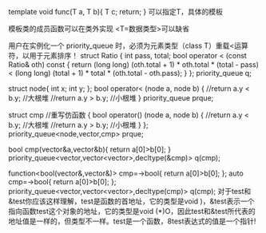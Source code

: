 template<typename T>
void func(T a, T b){
    T c;
    return; 
}
可以指定T，具体的模板

模板类的成员函数可以在类外实现
<T=数据类型>可以缺省

用户在实例化一个 priority_queue 时，必须为元素类型（class T）重载<运算符，以用于元素排序！
struct Ratio {
        int pass, total;
        bool operator < (const Ratio& oth) const {
            return (long long) (oth.total + 1) * oth.total * (total - pass) < (long long) (total + 1) * total * (oth.total - oth.pass);
        }
    };
priority_queue<Ratio> q;

struct node{
    int x;
    int y;
};
bool operator< (node a, node b) {
	//return a.y < b.y; //大根堆
    //return a.y > b.y; //小根堆
}
priority_queue<node> prque;

struct cmp //重写仿函数
{
	bool operator() (node a, node b)
	{
		//return a.y < b.y; //大根堆
        //return a.y > b.y; //小根堆
	}
};	
priority_queue<node,vector<node>,cmp> prque;

bool cmp(vector<int>&a,vector<int>&b){
	return a[0]>b[0];
}
priority_queue<vector<int>,vector<vector<int>>,decltype(&cmp)> q(cmp);

function<bool(vector<int>&,vector<int>&)> cmp=[](vector<int>&a,vector<int>&b)->bool{
    return a[0]>b[0];
};
auto cmp=[](vector<int>&a,vector<int>&b)->bool{
    return a[0]>b[0];
};
priority_queue<vector<int>,vector<vector<int>>,decltype(cmp)> q(cmp);
对于test和&test你应该这样理解，test是函数的首地址，它的类型是void )，&test表示一个指向函数test这个对象的地址，它的类型是void (*)O，因此test和&test所代表的地址值是一样的，但类型不一样。test是一个函数，8test表达式的值是一个指针!
